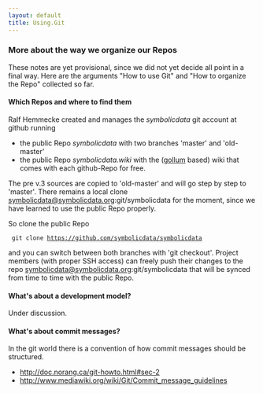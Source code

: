 ```yaml
---
layout: default
title: Using.Git
---
```


### More about the way we organize our Repos

These notes are yet provisional, since we did not yet decide all point in a final way. Here are the arguments "How to use Git" and "How to organize the Repo" collected so far.

#### Which Repos and where to find them

Ralf Hemmecke created and manages the *symbolicdata* git account at github running

-   the public Repo *symbolicdata* with two branches 'master' and 'old-master'
-   the public Repo *symbolicdata.wiki* with the ([gollum](https://github.com/github/gollum#readme) based) wiki that comes with each github-Repo for free.

The pre v.3 sources are copied to 'old-master' and will go step by step to 'master'. There remains a local clone symbolicdata@symbolicdata.org:git/symbolicdata for the moment, since we have learned to use the public Repo properly.

So clone the public Repo

` git clone `[`https://github.com/symbolicdata/symbolicdata`](https://github.com/symbolicdata/symbolicdata)

and you can switch between both branches with 'git checkout'. Project members (with proper SSH access) can freely push their changes to the repo symbolicdata@symbolicdata.org:git/symbolicdata that will be synced from time to time with the public Repo.

#### What's about a development model?

Under discussion.

#### What's about commit messages?

In the git world there is a convention of how commit messages should be structured.

-   <http://doc.norang.ca/git-howto.html#sec-2>
-   <http://www.mediawiki.org/wiki/Git/Commit_message_guidelines>

